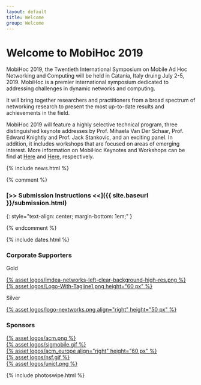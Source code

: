 ```yaml
---
layout: default
title: Welcome
group: Welcome
---
```


# Welcome to MobiHoc 2019

MobiHoc 2019, the Twentieth International Symposium on Mobile Ad Hoc Networking and Computing will be held in Catania, Italy druing July 2-5, 2019.
MobiHoc is a premier international symposium dedicated to addressing challenges in dynamic networks and computing.

It will bring together researchers and practitioners from a broad spectrum of networking research to present the most up-to-date results and achievements in the field.

<!--MobiHoc 2019 will feature a highly selective technical program, multiple distinguished keynote addresses, and an exciting panel.
In addition, it includes workshops that are focused on areas of emerging interest.-->

MobiHoc 2019 will feature a highly selective technical program, three distinguished keynote addresses by Prof. Mihaela Van Der Schaar, Prof. Edward Knightly and Prof. Jack Stankovic, and an exciting panel. In addition, it includes workshops that are focused on areas of emerging interest. More information on MobiHoc Keynotes and Workshops can be find at <a href="keynotes.html">Here</a> and <a href="workshops.html">Here</a>, respectively.

<!--and Workshops , respectively-->

{% include news.html %}

{% comment %}

### [>> Submission Instructions <<]({{ site.baseurl }}/submission.html)
{: style="text-align: center; margin-bottom: 1em;" }

{% endcomment %}

{% include dates.html %}

<!--## With Generous Support From-->

### Corporate Supporters

Gold 
<div class="sponsors">
    <div class="sponsor">
      <a href="https://www.networks.imdea.org/">{% asset logos/imdea-networks-left-clear-background-high-res.png %}</a>
  </div>  
  <div class="sponsor">
      <a href="https://www.adlinktech.com/en/index.aspx">{% asset logos/Logo-With-Tagline1.png height="60 px" %}</a>
  </div>
</div>

Silver 

<div class="sponsors">
  <div class="sponsor">
      <a href="https://nextworks.com/">{% asset logos/logo-nextworks.png align="right" height="50 px" %}</a>
  </div>
</div>

### Sponsors

<div class="sponsors">
  <div class="sponsor">
      <a href="https://www.acm.org">{% asset logos/acm.png %}</a>
  </div>
  <div class="sponsor">
      <a href="https://www.sigmobile.org">{% asset logos/sigmobile.gif %}</a>
  </div>

  <div class="sponsor">
      <a href="https://europe.acm.org">{% asset logos/acm_europe align="right" height="60 px" %}</a>
  </div>

  <div class="sponsor">
    <a href="http://www.nsf.gov">{% asset logos/nsf.gif %}</a>
  </div>

  <div class="sponsor">
      <a href="https://www.unict.it/en/">{% asset logos/unict.png %}</a>
  </div>  

</div>
<!--  

  <div class="sponsor">
      <a href="https://sfb901.uni-paderborn.de"><img src="images/logos/sfb.png" /></a>
  </div>
  <div class="sponsor">
      <a href="http://www.dfg.de"><img style="max-height: 60px;" src="images/logos/dfg.png" /></a>
  </div>
  <div class="sponsor">
      <a href="http://www.hni.uni-paderborn.de"><img style="height: 40px;" src="images/logos/hni.png" /></a>
  </div>
  <div class="sponsor">
      <a href="http://www.uni-paderborn.de"><img src="images/logos/upb.png" /></a>
  </div>
  <div class="sponsor">
      <a href="http://www.ccs-labs.org"><img src="images/logos/ccs.png" /></a>
  </div>
  </div>
-->


{% include photoswipe.html %}
